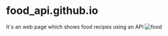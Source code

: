 # food_api.github.io
It`s an web page which shows food recipes using an API
![food](https://github.com/aniketsaini9/food_api.github.io/assets/141916292/d195a841-cbbf-4f0c-a39c-ab3cd4f6e2b6)
